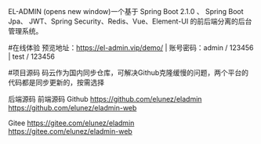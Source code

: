 EL-ADMIN (opens new window)一个基于 Spring Boot 2.1.0 、 Spring Boot Jpa、 JWT、Spring Security、Redis、Vue、Element-UI 的前后端分离的后台管理系统。

#在线体验
预览地址：https://el-admin.vip/demo/  |  账号密码：admin / 123456   |  test / 123456

#项目源码
码云作为国内同步仓库，可解决Github克隆缓慢的问题，两个平台的代码都是同步更新的，按需选择

后端源码	前端源码
Github	https://github.com/elunez/eladmin  
https://github.com/elunez/eladmin-web

Gitee	https://gitee.com/elunez/eladmin    
https://gitee.com/elunez/eladmin-web

